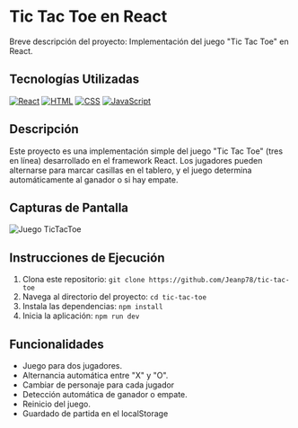 # Tic Tac Toe en React

Breve descripción del proyecto: Implementación del juego "Tic Tac Toe" en React.

## Tecnologías Utilizadas

[![React](https://img.shields.io/badge/React-61DAFB?logo=react&logoColor=white)](https://reactjs.org/)
[![HTML](https://img.shields.io/badge/HTML5-E34F26?logo=html5&logoColor=white)](https://developer.mozilla.org/en-US/docs/Web/HTML)
[![CSS](https://img.shields.io/badge/CSS3-1572B6?logo=css3&logoColor=white)](https://developer.mozilla.org/en-US/docs/Web/CSS)
[![JavaScript](https://img.shields.io/badge/JavaScript-F7DF1E?logo=javascript&logoColor=black)](https://developer.mozilla.org/en-US/docs/Web/JavaScript)


## Descripción

Este proyecto es una implementación simple del juego "Tic Tac Toe" (tres en línea) desarrollado en el framework React. Los jugadores pueden alternarse para marcar casillas en el tablero, y el juego determina automáticamente al ganador o si hay empate.

## Capturas de Pantalla

![Juego TicTacToe](http://imgfz.com/i/zDR3tXk.png)

## Instrucciones de Ejecución

1. Clona este repositorio: `git clone https://github.com/Jeanp78/tic-tac-toe`
2. Navega al directorio del proyecto: `cd tic-tac-toe`
3. Instala las dependencias: `npm install`
4. Inicia la aplicación: `npm run dev`

## Funcionalidades

- Juego para dos jugadores.
- Alternancia automática entre "X" y "O".
- Cambiar de personaje para cada jugador
- Detección automática de ganador o empate.
- Reinicio del juego.
- Guardado de partida en el localStorage
